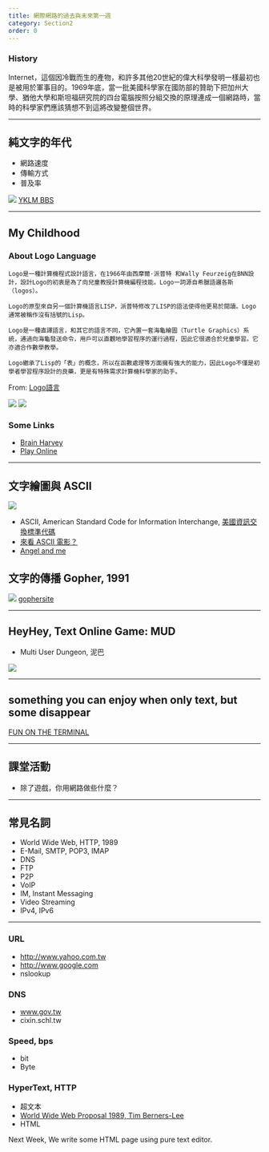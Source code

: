 ```yaml
---
title: 網際網路的過去與未來第一週
category: Section2
order: 0
---
```


### History
Internet，這個因冷戰而生的產物，和許多其他20世紀的偉大科學發明一樣最初也是被用於軍事目的。1969年底，當一批美國科學家在國防部的贊助下把加州大學、猶他大學和斯坦福研究院的四台電腦按照分組交換的原理連成一個網路時，當時的科學家們應該猜想不到這將改變整個世界。

---

## 純文字的年代
+ 網路速度
+ 傳輸方式
+ 普及率

![](/icixin/images/lessons/section2-1.png)
[YKLM BBS](telnet://yklm.schl.tw)

---

## My Childhood

### About Logo Language

```
Logo是一種計算機程式設計語言，在1966年由西摩爾·派普特 和Wally Feurzeig在BNN設計，設計Logo的初衷是為了向兒童教授計算機編程技能。Logo一詞源自希臘語邏各斯（logos）。

Logo的原型來自另一個計算機語言LISP，派普特修改了LISP的語法使得他更易於閱讀。Logo通常被稱作沒有括號的Lisp。

Logo是一種直譯語言，和其它的語言不同，它內置一套海龜繪圖（Turtle Graphics）系統，通過向海龜發送命令，用戶可以直觀地學習程序的運行過程，因此它很適合於兒童學習。它亦適合作數學教學。

Logo繼承了Lisp的「表」的概念，所以在函數處理等方面擁有強大的能力，因此Logo不僅是初學者學習程序設計的良藥，更是有特殊需求計算機科學家的助手。
```
From: [Logo語言](https://zh.wikipedia.org/wiki/Logo%E8%AF%AD%E8%A8%80)

![](http://media.tumblr.com/tumblr_m43bakRVSb1rpx08t.png)
![](http://www.annehelmond.nl/wordpress/wp-content/uploads/2007/11/logo_mit.png)

### Some Links
+ [Brain Harvey](https://people.eecs.berkeley.edu/~bh/)
+ [Play Online](http://www.calormen.com/jslogo/)

---

## 文字繪圖與 ASCII
![](/icixin/images/lessons/section2-2.png)

+ ASCII, American Standard Code for Information Interchange, [美國資訊交換標準代碼](https://zh.wikipedia.org/wiki/ASCII)
+ [來看 ASCII 電影？](telnet://towel.blinkenlights.nl)
+ [Angel and me](https://drive.google.com/open?id=0B-lDh0kSkeUxeG94SDNRQ2traVU)

## 文字的傳播 Gopher, 1991
![](http://s7.computerhistory.org/is/image/CHM/500004863-03-01?$re-medium$)
[gophersite](gopher://port70.net/1chan)

---

## HeyHey, Text Online Game: MUD
+ Multi User Dungeon, 泥巴

![](/icixin/images/lessons/section2-3.png)

---

## something you can enjoy when only text, but some disappear
[FUN ON THE TERMINAL](http://mewbies.com/acute_terminal_fun_telnet_public_servers_watch_star_wars_play_games_etc.htm)

---

## 課堂活動
+ 除了遊戲，你用網路做些什麼？


---

## 常見名詞
+ World Wide Web, HTTP, 1989
+ E-Mail, SMTP, POP3, IMAP
+ DNS
+ FTP
+ P2P
+ VoIP
+ IM, Instant Messaging
+ Video Streaming
+ IPv4, IPv6

--- 

### URL
+ http://www.yahoo.com.tw
+ http://www.google.com
+ nslookup

### DNS
+ www.gov.tw
+ cixin.schl.tw

### Speed, bps
+ bit
+ Byte

### HyperText, HTTP
+ 超文本
+ [World Wide Web Proposal 1989, Tim Berners-Lee](https://www.w3.org/History/1989/proposal.html)
+ HTML

Next Week, We write some HTML page using pure text editor.